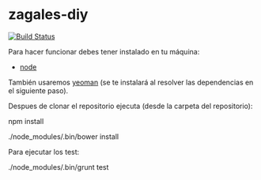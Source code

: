 zagales-diy
===========

[![Build Status](https://travis-ci.org/ZagalesHacklab/zagales-diy.png)](https://travis-ci.org/ZagalesHacklab/zagales-diy)

Para hacer funcionar debes tener instalado en tu máquina:

* [node](http://nodejs.org/)

También usaremos [yeoman](http://yeoman.io/) (se te instalará al resolver las dependencias en el siguiente paso).

Despues de clonar el repositorio ejecuta (desde la carpeta del repositorio):

npm install

./node_modules/.bin/bower install

Para ejecutar los test:

./node_modules/.bin/grunt test

